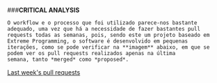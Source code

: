 ###**CRITICAL ANALYSIS**   

    O workflow e o processo que foi utilizado parece-nos bastante adequado, uma vez que há a necessidade de fazer bastantes pull
    requests todas as semanas, pois, sendo este um projeto baseado em Extreme Programming, o software é desenvolvido em pequenas
    iterações, como se pode verificar na **imagem** abaixo, em que se podem ver os pull requests realizados apenas na última
    semana, tanto *merged* como *proposed*.



[Last week's pull requests](https://fbcdn-photos-h-a.akamaihd.net/hphotos-ak-xtp1/v/t34.0-0/p206x206/12067780_1129073363786934_1120666679_n.jpg?oh=4821438a77387afcf53ad5f8fe968b58&oe=56141E82&__gda__=1444163079_38403de5e6fae0bf3a9b4544e7455cd5)
